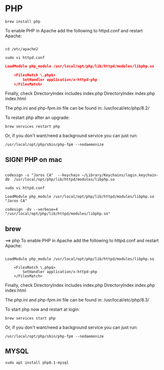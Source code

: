 # PHP


```shell 
brew install php
````




To enable PHP in Apache add the following to httpd.conf and restart Apache:
```shell

cd /etc/apache2

sudo vi httpd.conf
```

```json
LoadModule php_module /usr/local/opt/php/lib/httpd/modules/libphp.so

    <FilesMatch \.php$>
        SetHandler application/x-httpd-php
    </FilesMatch>
```

Finally, check DirectoryIndex includes index.php
DirectoryIndex index.php index.html

The php.ini and php-fpm.ini file can be found in:
/usr/local/etc/php/8.2/

To restart php after an upgrade:
```shell
brew services restart php
```

Or, if you don't want/need a background service you can just run:

```shell
/usr/local/opt/php/sbin/php-fpm --nodaemonize
```



## SIGN! PHP on mac



```shell

codesign -s "Jaros CA"  --keychain ~/Library/Keychains/login.keychain-db  /usr/local/opt/php/lib/httpd/modules/libphp.so
```


```shell
sudo vi httpd.conf
```

```
LoadModule php_module /usr/local/opt/php/lib/httpd/modules/libphp.so "Jaros CA"
```


```shell
codesign -dv --verbose=4 "/usr/local/opt/php/lib/httpd/modules/libphp.so"
```



## brew

==> php
To enable PHP in Apache add the following to httpd.conf and restart Apache:
```pyconf

LoadModule php_module /usr/local/opt/php/lib/httpd/modules/libphp.so

    <FilesMatch \.php$>
        SetHandler application/x-httpd-php
    </FilesMatch>
```

Finally, check DirectoryIndex includes index.php
DirectoryIndex index.php index.html

The php.ini and php-fpm.ini file can be found in:
/usr/local/etc/php/8.3/

To start php now and restart at login:
```shell
brew services start php
```

Or, if you don't want/need a background service you can just run:
```shell
/usr/local/opt/php/sbin/php-fpm --nodaemonize
```


## MYSQL 

```shell
sudo apt install php8.1-mysql
```
